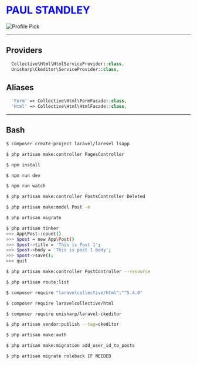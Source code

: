 # <span style="color:blue">**PAUL STANDLEY**</span>

![Profile Pick](http://res.cloudinary.com/pieol2/image/upload/v1516543296/profile-small.png)

---

## Providers

```PHP
  Collective\Html\HtmlServiceProvider::class,
  Unisharp\Ckeditor\ServiceProvider::class,
```

## Aliases

```PHP
  'Form' => Collective\Html\FormFacade::class,
  'Html' => Collective\Html\HtmlFacade::class,
```

---

## Bash

```bash
$ composer create-project laravel/larevel lsapp

$ php artisan make:controller PagesController

$ npm install

$ npm run dev

$ npm run watch

$ php artisan make:controller PostsController Deleted

$ php artisan make:model Post -m

$ php artisan migrate

$ php artisan tinker
>>> App\Post::count()
>>> $post = new App\Post()
>>> $post->title = 'This is Post 1';
>>> $post->body = 'This is post 1 body';
>>> $post->save();
>>> quit

$ php artisan make:controller PostController --resource

$ php artisan route:list

$ composer require "laravelcollective/html":"^5.4.0"

$ composer require laravelcollective/html

$ composer require unisharp/laravel-ckeditor

$ php artisan vendor:publish --tag=ckeditor

$ php artisan make:auth

$ php artisan make:migration add_user_id_to_posts

$ php artisan migrate roleback IF NEEDED
```
